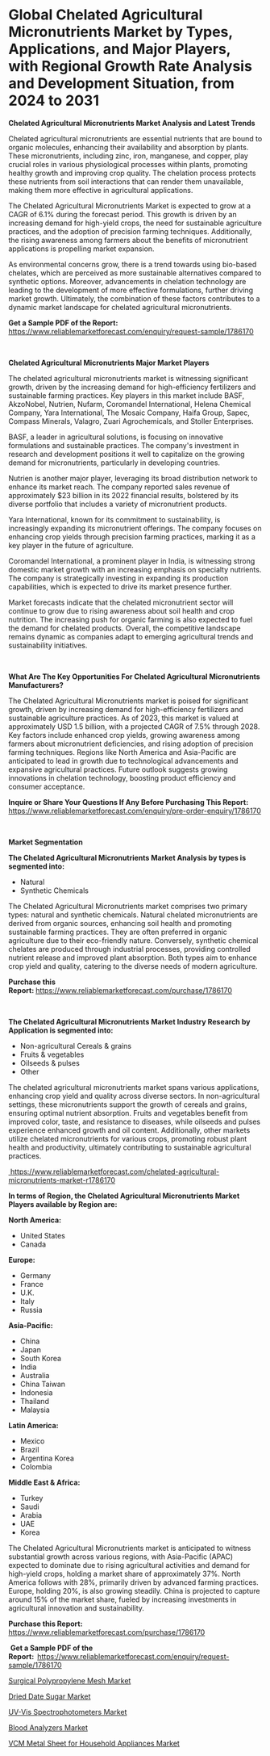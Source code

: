<p><h1>Global Chelated Agricultural Micronutrients Market by Types, Applications, and Major Players, with Regional Growth Rate Analysis and Development Situation, from 2024 to 2031</h1></p><p><strong>Chelated Agricultural Micronutrients Market Analysis and Latest Trends</strong></p>
<p><p>Chelated agricultural micronutrients are essential nutrients that are bound to organic molecules, enhancing their availability and absorption by plants. These micronutrients, including zinc, iron, manganese, and copper, play crucial roles in various physiological processes within plants, promoting healthy growth and improving crop quality. The chelation process protects these nutrients from soil interactions that can render them unavailable, making them more effective in agricultural applications.</p><p>The Chelated Agricultural Micronutrients Market is expected to grow at a CAGR of 6.1% during the forecast period. This growth is driven by an increasing demand for high-yield crops, the need for sustainable agriculture practices, and the adoption of precision farming techniques. Additionally, the rising awareness among farmers about the benefits of micronutrient applications is propelling market expansion. </p><p>As environmental concerns grow, there is a trend towards using bio-based chelates, which are perceived as more sustainable alternatives compared to synthetic options. Moreover, advancements in chelation technology are leading to the development of more effective formulations, further driving market growth. Ultimately, the combination of these factors contributes to a dynamic market landscape for chelated agricultural micronutrients.</p></p>
<p><strong>Get a Sample PDF of the Report:&nbsp;</strong> <a href="https://www.reliablemarketforecast.com/enquiry/request-sample/1786170?utm_campaign=1082&utm_medium=2&utm_source=Github&utm_content=ia&utm_term=09102024&utm_id=chelated-agricultural-micronutrients">https://www.reliablemarketforecast.com/enquiry/request-sample/1786170</a></p>
<p>&nbsp;</p>
<p><strong>Chelated Agricultural Micronutrients Major Market Players</strong></p>
<p><p>The chelated agricultural micronutrients market is witnessing significant growth, driven by the increasing demand for high-efficiency fertilizers and sustainable farming practices. Key players in this market include BASF, AkzoNobel, Nutrien, Nufarm, Coromandel International, Helena Chemical Company, Yara International, The Mosaic Company, Haifa Group, Sapec, Compass Minerals, Valagro, Zuari Agrochemicals, and Stoller Enterprises.</p><p>BASF, a leader in agricultural solutions, is focusing on innovative formulations and sustainable practices. The company's investment in research and development positions it well to capitalize on the growing demand for micronutrients, particularly in developing countries. </p><p>Nutrien is another major player, leveraging its broad distribution network to enhance its market reach. The company reported sales revenue of approximately $23 billion in its 2022 financial results, bolstered by its diverse portfolio that includes a variety of micronutrient products. </p><p>Yara International, known for its commitment to sustainability, is increasingly expanding its micronutrient offerings. The company focuses on enhancing crop yields through precision farming practices, marking it as a key player in the future of agriculture.</p><p>Coromandel International, a prominent player in India, is witnessing strong domestic market growth with an increasing emphasis on specialty nutrients. The company is strategically investing in expanding its production capabilities, which is expected to drive its market presence further.</p><p>Market forecasts indicate that the chelated micronutrient sector will continue to grow due to rising awareness about soil health and crop nutrition. The increasing push for organic farming is also expected to fuel the demand for chelated products. Overall, the competitive landscape remains dynamic as companies adapt to emerging agricultural trends and sustainability initiatives.</p></p>
<p>&nbsp;</p>
<p><strong>What Are The Key Opportunities For Chelated Agricultural Micronutrients Manufacturers?</strong></p>
<p><p>The Chelated Agricultural Micronutrients market is poised for significant growth, driven by increasing demand for high-efficiency fertilizers and sustainable agriculture practices. As of 2023, this market is valued at approximately USD 1.5 billion, with a projected CAGR of 7.5% through 2028. Key factors include enhanced crop yields, growing awareness among farmers about micronutrient deficiencies, and rising adoption of precision farming techniques. Regions like North America and Asia-Pacific are anticipated to lead in growth due to technological advancements and expansive agricultural practices. Future outlook suggests growing innovations in chelation technology, boosting product efficiency and consumer acceptance.</p></p>
<p><strong>Inquire or Share Your Questions If Any Before Purchasing This Report:</strong> <a href="https://www.reliablemarketforecast.com/enquiry/pre-order-enquiry/1786170?utm_campaign=1082&utm_medium=2&utm_source=Github&utm_content=ia&utm_term=09102024&utm_id=chelated-agricultural-micronutrients">https://www.reliablemarketforecast.com/enquiry/pre-order-enquiry/1786170</a></p>
<p>&nbsp;</p>
<p><strong>Market Segmentation</strong></p>
<p><strong>The Chelated Agricultural Micronutrients Market Analysis by types is segmented into:</strong></p>
<p><ul><li>Natural</li><li>Synthetic Chemicals</li></ul></p>
<p><p>The Chelated Agricultural Micronutrients market comprises two primary types: natural and synthetic chemicals. Natural chelated micronutrients are derived from organic sources, enhancing soil health and promoting sustainable farming practices. They are often preferred in organic agriculture due to their eco-friendly nature. Conversely, synthetic chemical chelates are produced through industrial processes, providing controlled nutrient release and improved plant absorption. Both types aim to enhance crop yield and quality, catering to the diverse needs of modern agriculture.</p></p>
<p><strong>Purchase this Report:&nbsp;</strong><a href="https://www.reliablemarketforecast.com/purchase/1786170?utm_campaign=1082&utm_medium=2&utm_source=Github&utm_content=ia&utm_term=09102024&utm_id=chelated-agricultural-micronutrients">https://www.reliablemarketforecast.com/purchase/1786170</a></p>
<p>&nbsp;</p>
<p><strong>The Chelated Agricultural Micronutrients Market Industry Research by Application is segmented into:</strong></p>
<p><ul><li>Non-agricultural Cereals & grains</li><li>Fruits & vegetables</li><li>Oilseeds & pulses</li><li>Other</li></ul></p>
<p><p>The chelated agricultural micronutrients market spans various applications, enhancing crop yield and quality across diverse sectors. In non-agricultural settings, these micronutrients support the growth of cereals and grains, ensuring optimal nutrient absorption. Fruits and vegetables benefit from improved color, taste, and resistance to diseases, while oilseeds and pulses experience enhanced growth and oil content. Additionally, other markets utilize chelated micronutrients for various crops, promoting robust plant health and productivity, ultimately contributing to sustainable agricultural practices.</p></p>
<p><a href="https://www.reliablemarketforecast.com/chelated-agricultural-micronutrients-market-r1786170?utm_campaign=1082&utm_medium=2&utm_source=Github&utm_content=ia&utm_term=09102024&utm_id=chelated-agricultural-micronutrients">&nbsp;https://www.reliablemarketforecast.com/chelated-agricultural-micronutrients-market-r1786170</a></p>
<p><strong>In terms of Region, the Chelated Agricultural Micronutrients Market Players available by Region are:</strong></p>
<p>
    <p> <strong> North America: </strong>
        <ul>
            <li>United States</li>
            <li>Canada</li>
        </ul>
        </p> 
    <p> <strong> Europe: </strong>
        <ul>
            <li>Germany</li>
            <li>France</li>
            <li>U.K.</li>
            <li>Italy</li>
            <li>Russia</li>
        </ul>
        </p> 
    <p> <strong> Asia-Pacific: </strong>
        <ul>
            <li>China</li>
            <li>Japan</li>
            <li>South Korea</li>
            <li>India</li>
            <li>Australia</li>
            <li>China Taiwan</li>
            <li>Indonesia</li>
            <li>Thailand</li>
            <li>Malaysia</li>
        </ul>
        </p> 
    <p> <strong> Latin America: </strong>
        <ul>
            <li>Mexico</li>
            <li>Brazil</li>
            <li>Argentina Korea</li>
            <li>Colombia</li>
        </ul>
        </p> 
    <p> <strong> Middle East & Africa: </strong>
        <ul>
            <li>Turkey</li>
            <li>Saudi</li>
            <li>Arabia</li>
            <li>UAE</li>
            <li>Korea</li>
        </ul>
    </p>
    </p>
<p><p>The Chelated Agricultural Micronutrients market is anticipated to witness substantial growth across various regions, with Asia-Pacific (APAC) expected to dominate due to rising agricultural activities and demand for high-yield crops, holding a market share of approximately 37%. North America follows with 28%, primarily driven by advanced farming practices. Europe, holding 20%, is also growing steadily. China is projected to capture around 15% of the market share, fueled by increasing investments in agricultural innovation and sustainability.</p></p>
<p><strong>Purchase this Report: </strong><a href="https://www.reliablemarketforecast.com/purchase/1786170?utm_campaign=1082&utm_medium=2&utm_source=Github&utm_content=ia&utm_term=09102024&utm_id=chelated-agricultural-micronutrients">https://www.reliablemarketforecast.com/purchase/1786170</a></p>
<p>&nbsp;<strong>Get a Sample PDF of the Report:&nbsp;&nbsp;</strong><a href="https://www.reliablemarketforecast.com/enquiry/request-sample/1786170?utm_campaign=1082&utm_medium=2&utm_source=Github&utm_content=ia&utm_term=09102024&utm_id=chelated-agricultural-micronutrients">https://www.reliablemarketforecast.com/enquiry/request-sample/1786170</a></p>
<p><strong></strong></p>
<p><p><a href="https://www.linkedin.com/pulse/surgical-polypropylene-mesh-market-share-size-trends-industry-rumef?trackingId=VSd1iCdlQHCAKVyxEN%2F5RA%3D%3D&utm_campaign=1082&utm_medium=2&utm_source=Github&utm_content=ia&utm_term=09102024&utm_id=chelated-agricultural-micronutrients">Surgical Polypropylene Mesh Market</a></p><p><a href="https://issuu.com/reportprime-2/docs/dried-date-sugar-market-size-2030.p_be96f4b16f6aeb?utm_campaign=1082&utm_medium=2&utm_source=Github&utm_content=ia&utm_term=09102024&utm_id=chelated-agricultural-micronutrients">Dried Date Sugar Market</a></p><p><a href="https://github.com/ellenqyqdyches/Market-Research-Report-List-1/blob/main/uv-vis-spectrophotometers-market.md?utm_campaign=1082&utm_medium=2&utm_source=Github&utm_content=ia&utm_term=09102024&utm_id=chelated-agricultural-micronutrients">UV-Vis Spectrophotometers Market</a></p><p><a href="https://www.linkedin.com/pulse/navigating-blood-analyzers-market-expert-analysis-forecast-period-jlcgf?trackingId=ukX352bUQ%2BKUf3i8IgAbUQ%3D%3D&utm_campaign=1082&utm_medium=2&utm_source=Github&utm_content=ia&utm_term=09102024&utm_id=chelated-agricultural-micronutrients">Blood Analyzers Market</a></p><p><a href="https://github.com/azucena6lzcou/Market-Research-Report-List-1/blob/main/vcm-metal-sheet-for-household-appliances-market.md?utm_campaign=1082&utm_medium=2&utm_source=Github&utm_content=ia&utm_term=09102024&utm_id=chelated-agricultural-micronutrients">VCM Metal Sheet for Household Appliances Market</a></p></p>